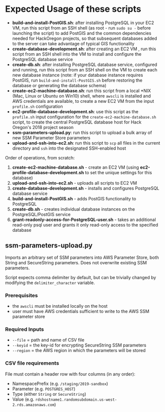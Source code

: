 # Expected Usage of these scripts

* **build-and-install-PostGIS.sh**: after installing PostgreSQL in your EC2 VM, run this script from an SSH shell (as root - run `sudo su -` before launching the script) to add PostGIS and the common dependencies needed for HackOregon projects, so that subsequent databases added to the server can take advantage of typical GIS functionality
* **create-database-development.sh**: after creating an EC2 VM , run this script from an SSH shell into the VM to install and configure the PostgreSQL database service
* **create-db.sh**: after installing PostgreSQL database service, configured and running, run this script from an SSH shell on the VM to create each new database instance (note: if your database instance requires PostGIS, run `build-and-install-PostGIS.sh` before restoring the database or generating the database schema)
* **create-ec2-machine-database.sh**: run this script from a local \*NIX (Mac, Linux or Ubuntu on Win10) shell, where `awscli` is installed and AWS credentials are available, to create a new EC2 VM from the input `profile.sh` configuration
* **ec2-profile-database-development.sh**: use this script as the `profile.sh` input configuration for the `create-ec2-machine-database.sh` script, to create the central PostgreSQL database host for Hack Oregon's 2018 project season
* **ssm-parameters-upload.py**: run this script to upload a bulk array of new SSM Parameter Store parameters
* **upload-and-ssh-into-ec2.sh**: run this script to `scp` all files in the current directory and `ssh` into the designated SSH-enabled host

Order of operations, from scratch:
1. **create-ec2-machine-database.sh** - create an EC2 VM (using **ec2-profile-database-development.sh** to set the unique settings for this database)
2. **upload-and-ssh-into-ec2.sh** - uploads all scripts to EC2 VM
3. **create-database-development.sh** - installs and configures PostgreSQL database service
4. **build-and-install-PostGIS.sh** - adds PostGIS functionality to PostgreSQL
5. **create-db.sh** - creates individual database instances on the PostgreSQL/PostGIS service
6. **grant-readonly-access-for-PostgreSQL-user.sh** - takes an additional read-only psql user and grants it only read-only access to the specified database

## ssm-parameters-upload.py

Imports an arbitrary set of SSM parameters into AWS Parameter Store, both String and SecureString parameters.  Does not overwrite existing SSM parameters.

Script expects comma delimiter by default, but can be trivially changed by modifying the `delimiter_character` variable.

### Prerequisites

* the `awscli` must be installed locally on the host
* user must have AWS credentials sufficient to write to the AWS SSM parameter store

### Required Inputs

* `--file` = path and name of CSV file
* `--keyid` = the key-id for encrypting SecureString SSM parameters
* `--region` = the AWS region in which the parameters will be stored

### CSV file requirements

File must contain a header row with four columns (in any order):

* NamespacePrefix (e.g. `/staging/2019-sandbox`)
* Parameter (e.g. `POSTGRES_HOST`)
* Type (either `String` or `SecureString`)
* Value (e.g. `rdshostname1.randomsubdomain.us-west-2.rds.amazonaws.com`)
